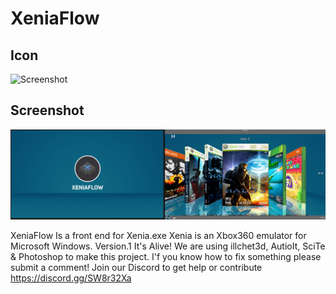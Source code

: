 # XeniaFlow

## Icon

![Screenshot](https://github.com/jackrabbit72380/XeniaFlow/blob/main/Xeniaflowiconb.png)

## Screenshot

![Screenshot](https://github.com/jackrabbit72380/XeniaFlow/blob/main/Screenshot2.jpg)

XeniaFlow Is a front end for Xenia.exe
Xenia is an Xbox360 emulator for Microsoft Windows.
Version.1 It's Alive!
We are using illchet3d, AutioIt, SciTe & Photoshop to make this project.
I'f you know how to fix something please submit a comment!
Join our Discord to get help or contribute 
https://discord.gg/SW8r32Xa
